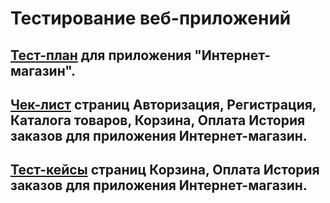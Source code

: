 # Тестирование веб-приложений
## [Тест-план](https://docs.google.com/spreadsheets/d/19EaLx_UXeF4Ll6YciOfqMnin79DpMICDUfA_J63KhfY/edit?usp=sharing) для приложения "Интернет-магазин".
## [Чек-лист](https://docs.google.com/spreadsheets/d/1gdNnM0iL7E4jEZLmSr7j_DO6ZXbQ6pjgWUT75OesQ5c/edit?usp=sharing) страниц Авторизация, Регистрация, Каталога товаров, Корзина, Оплата История заказов для приложения Интернет-магазин.
## [Тест-кейсы](https://github.com/Sytugin/Web/blob/main/Тест%20кейсы%20Cart%20managment%20Order%20managment.pdf) страниц Корзина, Оплата История заказов для приложения Интернет-магазин.
